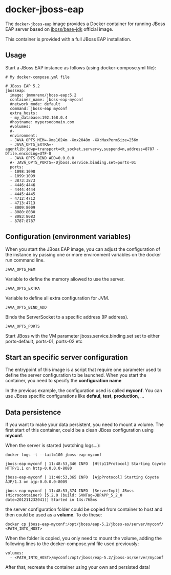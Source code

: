 # docker-jboss-eap

The `docker-jboss-eap` image provides a Docker container for running JBoss EAP server 
based on [jboss/base-jdk](https://hub.docker.com/r/jboss/base-jdk/) official image.

This container is provided with a full JBoss EAP installation.

## Usage

Start a JBoss EAP instance as follows (using docker-compose.yml file):

	# My docker-compose.yml file
	
	# JBoss EAP 5.2
	jbosseap:
	  image: jmmoreno/jboss-eap:5.2
	  container_name: jboss-eap-myconf
	  #network_mode: default
	  command: jboss-eap myconf
	  extra_hosts:
	  - my_database:192.168.0.4
	  #hostname: mypersodomain.com
	  #volumes:
	  #- 
	  environment:
	  - JAVA_OPTS_MEM=-Xms1024m -Xmx2048m -XX:MaxPermSize=256m
	  - JAVA_OPTS_EXTRA=-agentlib:jdwp=transport=dt_socket,server=y,suspend=n,address=8787 -Dfile.encoding=UTF-8
	  - JAVA_OPTS_BIND_ADD=0.0.0.0
	  #- JAVA_OPTS_PORTS=-Djboss.service.binding.set=ports-01
	  ports:
	  - 1098:1098
	  - 1099:1099
	  - 3873:3873
	  - 4446:4446
	  - 4444:4444
	  - 4445:4445
	  - 4712:4712
	  - 4713:4713
	  - 8009:8009
	  - 8080:8080
	  - 8083:8083
	  - 8787:8787

## Configuration (environment variables)

When you start the JBoss EAP image, you can adjust the configuration of the instance by 
passing one or more environment variables on the docker run command line. 

	JAVA_OPTS_MEM

Variable to	define the memory allowed to use the server.

	JAVA_OPTS_EXTRA
	
Variable to define all extra configuration for JVM.
	
	JAVA_OPTS_BIND_ADD
	
Binds the ServerSocket to a specific address (IP address).
	
	JAVA_OPTS_PORTS
	
Start JBoss with the VM parameter jboss.service.binding.set set to either 
ports-default, ports-01, ports-02 etc

## Start an specific server configuration

The entrypoint of this image is a script that require one parameter used to define 
the server configuration to be launched.
When you start the container, you need to specify the **configuration name**

In the previous example, the configuration used is called **myconf**. 
You can use JBoss specific configurations like **defaul**, **test**, **production**, ...

## Data persistence

If you want to make your data persistent, you need to mount a volume.
The first start of this container, could be a clean JBoss configuration using **myconf**.

When the server is started (watching logs...):

	docker logs -t --tail=100 jboss-eap-myconf
	
`jboss-eap-myconf | 11:48:53,346 INFO  [Http11Protocol] Starting Coyote HTTP/1.1 on http-0.0.0.0-8080`

`jboss-eap-myconf | 11:48:53,365 INFO  [AjpProtocol] Starting Coyote AJP/1.3 on ajp-0.0.0.0-8009`

`jboss-eap-myconf | 11:48:53,374 INFO  [ServerImpl] JBoss (Microcontainer) [5.2.0 (build: SVNTag=JBPAPP_5_2_0 date=201211232041)] Started in 14s:768ms`


the server configuration folder could be copied from container to host and
then could be used as a **volume**. To do these:

	docker cp jboss-eap-myconf:/opt/jboss/eap-5.2/jboss-as/server/myconf/ <PATH_INTO_HOST>
	
When the folder is copied, you only need to mount the volume, adding the following lines
to the docker-compose.yml file used previously:

	volumes:
	  - <PATH_INTO_HOST>/myconf:/opt/jboss/eap-5.2/jboss-as/server/myconf
	  
After that, recreate the container using your own and persisted data!


